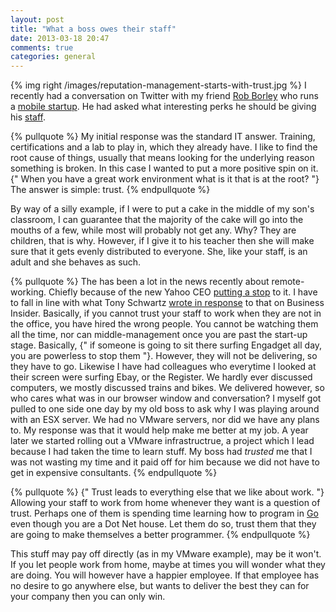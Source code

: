 ```yaml
---
layout: post
title: "What a boss owes their staff"
date: 2013-03-18 20:47
comments: true
categories: general
---
```

{% img right /images/reputation-management-starts-with-trust.jpg %} I recently had a conversation on Twitter with my friend [Rob Borley](https://www.robborley.com/) who runs a [mobile startup](https://www.dootrix.com/). He had asked what interesting perks he should be giving his [staff](https://twitter.com/bobscape/statuses/313610008535367680).
<!-- more -->

{% pullquote %}
My initial response was the standard IT answer. Training, certifications and a lab to play in, which they already have. I like to find the root cause of things, usually that means looking for the underlying reason something is broken. In this case I wanted to put a more positive spin on it. {" When you have a great work environment what is it that is at the root? "} The answer is simple: trust.
{% endpullquote %}

By way of a silly example, if I were to put a cake in the middle of my son's classroom, I can guarantee that the majority of the cake will go into the mouths of a few, while most will probably not get any. Why? They are children, that is why. However, if I give it to his teacher then she will make sure that it gets evenly distributed to everyone. She, like your staff, is an adult and she behaves as such.

{% pullquote %}
The has been a lot in the news recently about remote-working. Chiefly because of the new Yahoo CEO [putting a stop](https://allthingsd.com/20130222/physically-together-heres-the-internal-yahoo-no-work-from-home-memo-which-extends-beyond-remote-workers/) to it. I have to fall in line with what Tony Schwartz [wrote in response](https://www.businessinsider.com/want-productive-employees-treat-them-like-adults-2013-3) to that on Business Insider. Basically, if you cannot trust your staff to work when they are not in the office, you have hired the wrong people. You cannot be watching them all the time, nor can middle-management once you are past the start-up stage. Basically, {" if someone is going to sit there surfing Engadget all day, you are powerless to stop them "}. However, they will not be delivering, so they have to go. Likewise I have had colleagues who everytime I looked at their screen were surfing Ebay, or the Register. We hardly ever discussed computers, we mostly discussed trains and bikes. We delivered however, so who cares what was in our browser window and conversation? I myself got pulled to one side one day by my old boss to ask why I was playing around with an ESX server. We had no VMware servers, nor did we have any plans to. My response was that it would help make me better at my job. A year later we started rolling out a VMware infrastructrue, a project which I lead because I had taken the time to learn stuff. My boss had *trusted* me that I was not wasting my time and it paid off for him because we did not have to get in expensive consultants.
{% endpullquote %}

{% pullquote %}
{" Trust leads to everything else that we like about work. "} Allowing your staff to work from home whenever they want is a question of trust. Perhaps one of them is spending time learning how to program in [Go](https://golang.org/) even though you are a Dot Net house. Let them do so, trust them that they are going to make themselves a better programmer.
{% endpullquote %}

This stuff may pay off directly (as in my VMware example), may be it won't. If you let people work from home, maybe at times you will wonder what they are doing. You will however have a happier employee. If that employee has no desire to go anywhere else, but wants to deliver the best they can for your company then you can only win.
